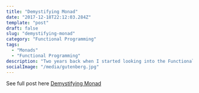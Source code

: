 ```yaml
---
title: "Demystifying Monad"
date: "2017-12-18T22:12:03.284Z"
template: "post"
draft: false
slug: "demystifying-monad"
category: "Functional Programming"
tags:
  - "Monads"
  - "Functional Programming"
description: "Two years back when I started looking into the Functional Programming I came across a word Monad. I really tried hard to understand it but, didn't get succeed. I started asking people and it came like Monad seems to have a very bad reputation in many communities. I heard many times people saying that they are “too complicated” even if they really aren’t inspite of the fact that Monads are one of the most useful and powerful tools we have in functional programming."
socialImage: "/media/gutenberg.jpg"
---
```


See full post here
[Demystifying Monad](https://www.linkedin.com/pulse/demystifying-monad-murtaza-bagwala/)
